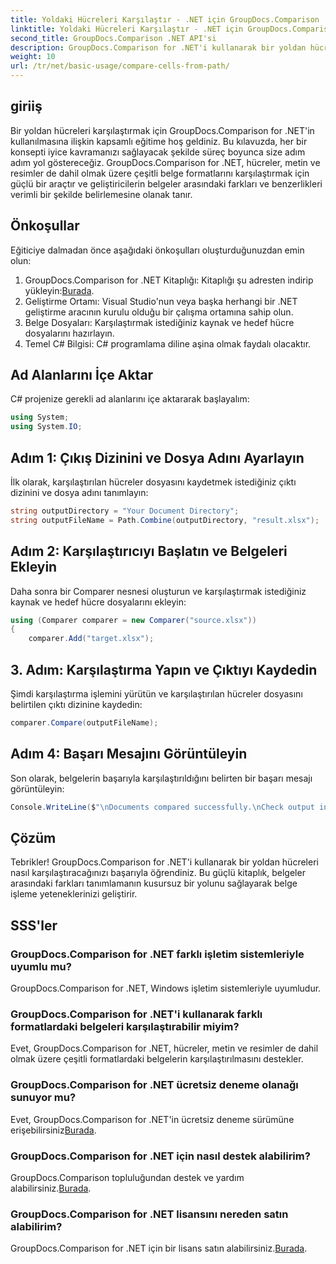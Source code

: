 ```yaml
---
title: Yoldaki Hücreleri Karşılaştır - .NET için GroupDocs.Comparison
linktitle: Yoldaki Hücreleri Karşılaştır - .NET için GroupDocs.Comparison
second_title: GroupDocs.Comparison .NET API'si
description: GroupDocs.Comparison for .NET'i kullanarak bir yoldan hücreleri nasıl karşılaştıracağınızı öğrenin. Belgeler arasındaki farkları etkili bir şekilde belirleyin.
weight: 10
url: /tr/net/basic-usage/compare-cells-from-path/
---
```

## giriiş
Bir yoldan hücreleri karşılaştırmak için GroupDocs.Comparison for .NET'in kullanılmasına ilişkin kapsamlı eğitime hoş geldiniz. Bu kılavuzda, her bir konsepti iyice kavramanızı sağlayacak şekilde süreç boyunca size adım adım yol göstereceğiz. GroupDocs.Comparison for .NET, hücreler, metin ve resimler de dahil olmak üzere çeşitli belge formatlarını karşılaştırmak için güçlü bir araçtır ve geliştiricilerin belgeler arasındaki farkları ve benzerlikleri verimli bir şekilde belirlemesine olanak tanır.
## Önkoşullar
Eğiticiye dalmadan önce aşağıdaki önkoşulları oluşturduğunuzdan emin olun:
1. GroupDocs.Comparison for .NET Kitaplığı: Kitaplığı şu adresten indirip yükleyin:[Burada](https://releases.groupdocs.com/comparison/net/).
2. Geliştirme Ortamı: Visual Studio'nun veya başka herhangi bir .NET geliştirme aracının kurulu olduğu bir çalışma ortamına sahip olun.
3. Belge Dosyaları: Karşılaştırmak istediğiniz kaynak ve hedef hücre dosyalarını hazırlayın.
4. Temel C# Bilgisi: C# programlama diline aşina olmak faydalı olacaktır.

## Ad Alanlarını İçe Aktar
C# projenize gerekli ad alanlarını içe aktararak başlayalım:
```csharp
using System;
using System.IO;
```
## Adım 1: Çıkış Dizinini ve Dosya Adını Ayarlayın
İlk olarak, karşılaştırılan hücreler dosyasını kaydetmek istediğiniz çıktı dizinini ve dosya adını tanımlayın:
```csharp
string outputDirectory = "Your Document Directory";
string outputFileName = Path.Combine(outputDirectory, "result.xlsx");
```
## Adım 2: Karşılaştırıcıyı Başlatın ve Belgeleri Ekleyin
Daha sonra bir Comparer nesnesi oluşturun ve karşılaştırmak istediğiniz kaynak ve hedef hücre dosyalarını ekleyin:
```csharp
using (Comparer comparer = new Comparer("source.xlsx"))
{
    comparer.Add("target.xlsx");
```
## 3. Adım: Karşılaştırma Yapın ve Çıktıyı Kaydedin
Şimdi karşılaştırma işlemini yürütün ve karşılaştırılan hücreler dosyasını belirtilen çıktı dizinine kaydedin:
```csharp
comparer.Compare(outputFileName);
```
## Adım 4: Başarı Mesajını Görüntüleyin
Son olarak, belgelerin başarıyla karşılaştırıldığını belirten bir başarı mesajı görüntüleyin:
```csharp
Console.WriteLine($"\nDocuments compared successfully.\nCheck output in {outputDirectory}.");
```

## Çözüm
Tebrikler! GroupDocs.Comparison for .NET'i kullanarak bir yoldan hücreleri nasıl karşılaştıracağınızı başarıyla öğrendiniz. Bu güçlü kitaplık, belgeler arasındaki farkları tanımlamanın kusursuz bir yolunu sağlayarak belge işleme yeteneklerinizi geliştirir.
## SSS'ler
### GroupDocs.Comparison for .NET farklı işletim sistemleriyle uyumlu mu?
GroupDocs.Comparison for .NET, Windows işletim sistemleriyle uyumludur.
### GroupDocs.Comparison for .NET'i kullanarak farklı formatlardaki belgeleri karşılaştırabilir miyim?
Evet, GroupDocs.Comparison for .NET, hücreler, metin ve resimler de dahil olmak üzere çeşitli formatlardaki belgelerin karşılaştırılmasını destekler.
### GroupDocs.Comparison for .NET ücretsiz deneme olanağı sunuyor mu?
 Evet, GroupDocs.Comparison for .NET'in ücretsiz deneme sürümüne erişebilirsiniz[Burada](https://releases.groupdocs.com/).
### GroupDocs.Comparison for .NET için nasıl destek alabilirim?
GroupDocs.Comparison topluluğundan destek ve yardım alabilirsiniz.[Burada](https://forum.groupdocs.com/c/comparison/12).
### GroupDocs.Comparison for .NET lisansını nereden satın alabilirim?
 GroupDocs.Comparison for .NET için bir lisans satın alabilirsiniz.[Burada](https://purchase.groupdocs.com/buy).